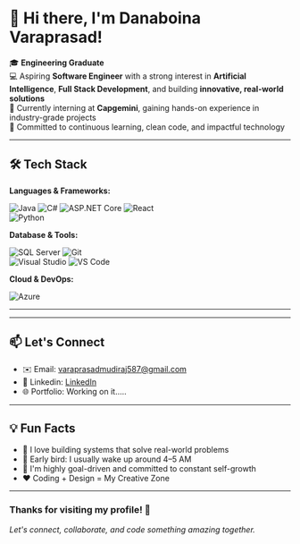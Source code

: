 # 👋 Hi there, I'm Danaboina Varaprasad!

🎓 **Engineering Graduate**  
💻 Aspiring **Software Engineer** with a strong interest in **Artificial Intelligence**, **Full Stack Development**, and building **innovative, real-world solutions**  
🚀 Currently interning at **Capgemini**, gaining hands-on experience in industry-grade projects  
🔧 Committed to continuous learning, clean code, and impactful technology  



---

## 🛠️ Tech Stack

**Languages & Frameworks:**  

![Java](https://img.shields.io/badge/-Java-blue?logo=java)  ![C#](https://img.shields.io/badge/-CSharp-239120?logo=csharp&logoColor=white)  ![ASP.NET Core](https://img.shields.io/badge/-ASP.NET_Core-512BD4?logo=dotnet&logoColor=white)  ![React](https://img.shields.io/badge/-React-61DAFB?logo=react)  
![Python](https://img.shields.io/badge/-Python-3776AB?logo=python&logoColor=white)  

**Database & Tools:**  

![SQL Server](https://img.shields.io/badge/-SQL_Server-CC2927?logo=microsoftsqlserver&logoColor=white)  ![Git](https://img.shields.io/badge/-Git-F05032?logo=git&logoColor=white)  
![Visual Studio](https://img.shields.io/badge/-Visual_Studio-5C2D91?logo=visualstudio&logoColor=white)  ![VS Code](https://img.shields.io/badge/-VS_Code-007ACC?logo=visualstudiocode&logoColor=white)  

**Cloud & DevOps:**  

![Azure](https://img.shields.io/badge/-Microsoft_Azure-0089D6?logo=microsoftazure&logoColor=white)


---

---

## 📫 Let's Connect

- ✉️ Email: [varaprasadmudiraj587@gmail.com](mailto:varaprasadmudiraj587@gmail.com)  
- 🔗 Linkedin: [LinkedIn](www.linkedin.com/in/vara-prasad-82b935274)  
- 🌐 Portfolio: Working on it.....

---

## 💡 Fun Facts

- 🧠 I love building systems that solve real-world problems  
- 🌅 Early bird: I usually wake up around 4–5 AM  
- 🎯 I'm highly goal-driven and committed to constant self-growth  
- ❤️ Coding + Design = My Creative Zone

---

### Thanks for visiting my profile! 🙏  
*Let's connect, collaborate, and code something amazing together.*
